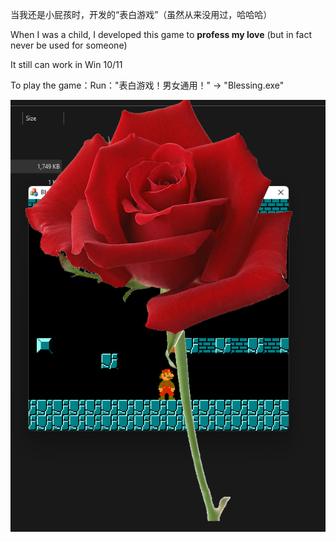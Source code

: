 当我还是小屁孩时，开发的“表白游戏”（虽然从来没用过，哈哈哈）

When I was a child, I developed this game to **profess my love** (but in fact never be used for someone)

It still can work in Win 10/11

To play the game：Run："表白游戏！男女通用！" -> "Blessing.exe"

![image-20211226091032665](image-20211226091032665.png)